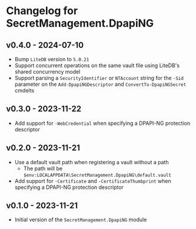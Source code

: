 # Changelog for SecretManagement.DpapiNG

## v0.4.0 - 2024-07-10

+ Bump `LiteDB` version to `5.0.21`
+ Support concurrent operations on the same vault file using LiteDB's shared concurrency model
+ Support parsing a `SecurityIdentifier` or `NTAccount` string for the `-Sid` parameter on the `Add-DpapiNGDescriptor` and `ConvertTo-DpapiNGSecret` cmdelts

## v0.3.0 - 2023-11-22

+ Add support for `-WebCredential` when specifying a DPAPI-NG protection descriptor

## v0.2.0 - 2023-11-21

+ Use a default vault path when registering a vault without a path
  + The path will be `$env:LOCALAPPDATA\SecretManagement.DpapiNG\default.vault`
+ Add support for `-Certificate` and `-CertificateThumbprint` when specifying a DPAPI-NG protection descriptor

## v0.1.0 - 2023-11-21

+ Initial version of the `SecretManagement.DpapiNG` module
